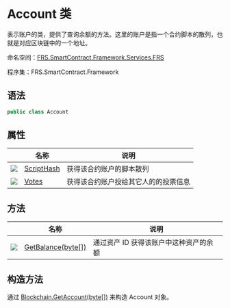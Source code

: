# Account 类

表示账户的类，提供了查询余额的方法。这里的账户是指一个合约脚本的散列，也就是对应区块链中的一个地址。

命名空间：[FRS.SmartContract.Framework.Services.FRS](../FRS.md)

程序集：FRS.SmartContract.Framework

## 语法

```c#
public class Account
```

## 属性

|                                          | 名称                                  | 说明                 |
| ---------------------------------------- | ----------------------------------- | ------------------ |
| ![](https://i-msdn.sec.s-msft.com/dynimg/IC74937.jpeg) | [ScriptHash](Account/ScriptHash.md) | 获得该合约账户的脚本散列       |
| ![](https://i-msdn.sec.s-msft.com/dynimg/IC74937.jpeg) | [Votes](Account/Votes.md)           | 获得该合约账户投给其它人的的投票信息 |

## 方法

|                                          | 名称                                       | 说明                  |
| ---------------------------------------- | ---------------------------------------- | ------------------- |
| ![](https://i-msdn.sec.s-msft.com/dynimg/IC91302.jpeg) | [GetBalance(byte[])](Account/GetBalance.md) | 通过资产 ID 获得该账户中这种资产的余额 |

## 构造方法

通过 [Blockchain.GetAccount(byte[])](Blockchain/GetAccount.md) 来构造 Account 对象。

